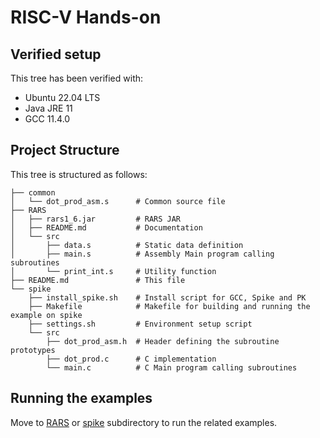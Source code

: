 # RISC-V Hands-on

## Verified setup
This tree has been verified with:
* Ubuntu 22.04 LTS
* Java JRE 11
* GCC 11.4.0

## Project Structure
This tree is structured as follows:
``` 
├── common
│   └── dot_prod_asm.s      # Common source file
├── RARS                    
│   ├── rars1_6.jar         # RARS JAR
│   ├── README.md           # Documentation
│   └── src                 
│       ├── data.s          # Static data definition
│       ├── main.s          # Assembly Main program calling subroutines
│       └── print_int.s     # Utility function
├── README.md               # This file
└── spike               
    ├── install_spike.sh    # Install script for GCC, Spike and PK
    ├── Makefile            # Makefile for building and running the example on spike
    ├── settings.sh         # Environment setup script
    └── src         
        ├── dot_prod_asm.h  # Header defining the subroutine prototypes
        ├── dot_prod.c      # C implementation
        └── main.c          # C Main program calling subroutines
```

## Running the examples
Move to [RARS](RARS) or [spike](spike) subdirectory to run the related examples.
